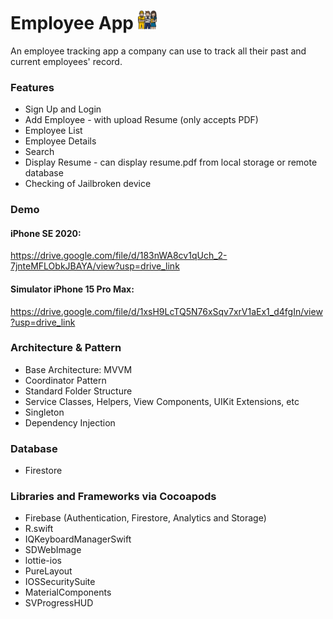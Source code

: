 # Employee App <img src="https://github.com/chandevbringino/Portfolio/blob/main/iOS/Assets/image-1024x1024.jpg" width="30">

An employee tracking app a company can use to track all their past and current employees' record.

### Features
- Sign Up and Login
- Add Employee - with upload Resume (only accepts PDF)
- Employee List
- Employee Details
- Search
- Display Resume - can display resume.pdf from local storage or remote database
- Checking of Jailbroken device

### Demo
#### iPhone SE 2020:
https://drive.google.com/file/d/183nWA8cv1qUch_2-7jnteMFLObkJBAYA/view?usp=drive_link
#### Simulator iPhone 15 Pro Max:
https://drive.google.com/file/d/1xsH9LcTQ5N76xSqv7xrV1aEx1_d4fgIn/view?usp=drive_link

### Architecture & Pattern
- Base Architecture: MVVM
- Coordinator Pattern
- Standard Folder Structure
- Service Classes, Helpers, View Components, UIKit Extensions, etc
- Singleton
- Dependency Injection

### Database
- Firestore

### Libraries and Frameworks via Cocoapods
- Firebase (Authentication, Firestore, Analytics and Storage)
- R.swift
- IQKeyboardManagerSwift
- SDWebImage
- lottie-ios
- PureLayout
- IOSSecuritySuite
- MaterialComponents
- SVProgressHUD
